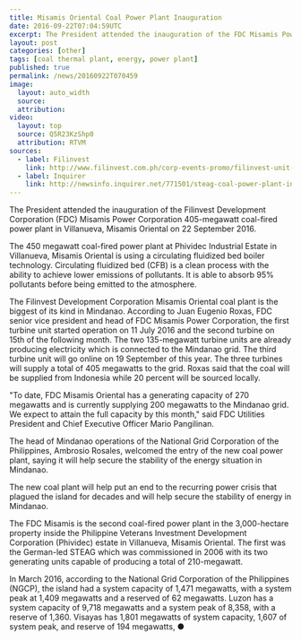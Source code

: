 ```yaml
---
title: Misamis Oriental Coal Power Plant Inauguration
date: 2016-09-22T07:04:59UTC
excerpt: The President attended the inauguration of the FDC Misamis Power Corporation 405-megawatt coal-fired power plant in Villanueva, Misamis Oriental on 22 September 2016.
layout: post
categories: [other]
tags: [coal thermal plant, energy, power plant]
published: true
permalink: /news/20160922T070459
image:
  layout: auto_width
  source: 
  attribution: 
video:
  layout: top
  source: Q5R23KzShp0 
  attribution: RTVM
sources:
  - label: Filinvest
    link: http://www.filinvest.com.ph/corp-events-promo/filinvest-unit-completes-405-mw-power-plant
  - label: Inquirer 
    link: http://newsinfo.inquirer.net/771501/steag-coal-power-plant-in-misamis-oriental-back-to-normal-operations
---
```


The President attended the inauguration of the Filinvest Development Corporation (FDC) Misamis Power Corporation 405-megawatt coal-fired power plant in Villanueva, Misamis Oriental on 22 September 2016.

The 450 megawatt coal-fired power plant at Phividec Industrial Estate in Villanueva, Misamis Oriental is using a circulating fluidized bed boiler technology.
Circulating fluidized bed (CFB) is a clean process with the ability to achieve lower emissions of pollutants.
It is able to absorb 95% pollutants before being emitted to the atmosphere.

The Filinvest Development Corporation Misamis Oriental coal plant is the biggest of its kind in Mindanao.
According to Juan Eugenio Roxas, FDC senior vice president and head of FDC Misamis Power Corporation, the first turbine unit started operation on 11 July 2016 and the second turbine on 15th of the following month.
The two 135-megawatt turbine units are already producing electricity which is connected to the Mindanao grid.
The third turbine unit will go online on 19 September of this year.
The three turbines will supply a total of 405 megawatts to the grid.
Roxas said that the coal will be supplied from Indonesia while 20 percent will be sourced locally.

"To date, FDC Misamis Oriental has a generating capacity of 270 megawatts and is currently supplying 200 megawatts to the Mindanao grid. We expect to attain the full capacity by this month," said FDC Utilities President and Chief Executive Officer Mario Pangilinan.

The head of Mindanao operations of the National Grid Corporation of the Philippines, Ambrosio Rosales, welcomed the entry of the new coal power plant, saying it will help secure the stability of the energy situation in Mindanao.

The new coal plant will help put an end to the recurring power crisis that plagued the island for decades and will help secure the stability of energy in Mindanao.

The FDC Misamis is the second coal-fired power plant in the 3,000-hectare property inside the Philippine Veterans Investment Development Corporation (Phividec) estate in Villanueva, Misamis Oriental.
The first was the German-led STEAG which was commissioned in 2006 with its two generating units capable of producing a total of 210-megawatt.

In March 2016, according to the National Grid Corporation of the Philippines (NGCP), the island had a system capacity of 1,471 megawatts, with a system peak at 1,409 megawatts and a reserved of 62 megawatts.
Luzon has a system capacity of 9,718 megawatts and a system peak of 8,358, with a reserve of 1,360.
Visayas has 1,801 megawatts of system capacity, 1,607 of system peak, and reserve of 194 megawatts,
&#x25cf;
